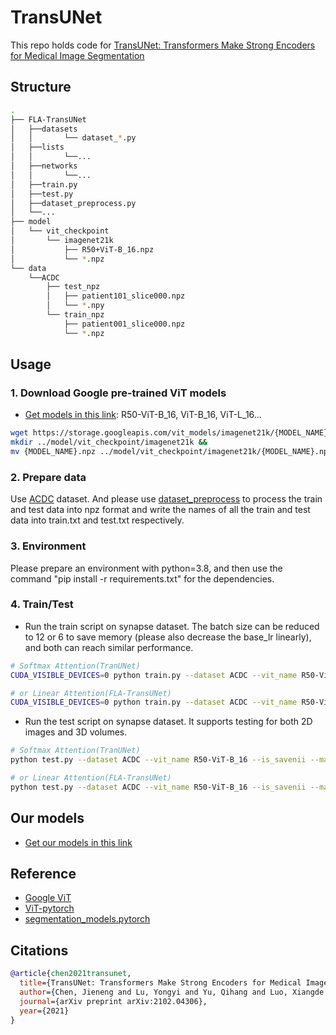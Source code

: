 # TransUNet
This repo holds code for [TransUNet: Transformers Make Strong Encoders for Medical Image Segmentation](https://arxiv.org/pdf/2102.04306.pdf)

## Structure


```bash
.
├── FLA-TransUNet
│   ├──datasets
│   │       └── dataset_*.py
│   ├──lists
│   │       └──...
│   ├──networks
│   │       └──...
│   ├──train.py
│   ├──test.py
│   ├──dataset_preprocess.py
│   └──...
├── model
│   └── vit_checkpoint
│       └── imagenet21k
│           ├── R50+ViT-B_16.npz
│           └── *.npz
└── data
    └──ACDC
        ├── test_npz
        │   ├── patient101_slice000.npz
        │   └── *.npy
        └── train_npz
            ├── patient001_slice000.npz
            └── *.npz
```

## Usage

### 1. Download Google pre-trained ViT models
* [Get models in this link](https://console.cloud.google.com/storage/vit_models/): R50-ViT-B_16, ViT-B_16, ViT-L_16...
```bash
wget https://storage.googleapis.com/vit_models/imagenet21k/{MODEL_NAME}.npz &&
mkdir ../model/vit_checkpoint/imagenet21k &&
mv {MODEL_NAME}.npz ../model/vit_checkpoint/imagenet21k/{MODEL_NAME}.npz
```

### 2. Prepare data

Use [ACDC](https://www.kaggle.com/datasets/samdazel/automated-cardiac-diagnosis-challenge-miccai17) dataset. And please use [dataset_preprocess](FLA-TransUNet/dataset_preprocess) to process the train and test data into npz format and write the names of all the train and test data into train.txt and test.txt respectively.

### 3. Environment

Please prepare an environment with python=3.8, and then use the command "pip install -r requirements.txt" for the dependencies.

### 4. Train/Test

- Run the train script on synapse dataset. The batch size can be reduced to 12 or 6 to save memory (please also decrease the base_lr linearly), and both can reach similar performance.

```bash
# Softmax Attention(TranUNet)
CUDA_VISIBLE_DEVICES=0 python train.py --dataset ACDC --vit_name R50-ViT-B_16 --max_epochs 50 --n_gpu 1 --attention Attention

# or Linear Attention(FLA-TransUNet)
CUDA_VISIBLE_DEVICES=0 python train.py --dataset ACDC --vit_name R50-ViT-B_16 --max_epochs 50 --n_gpu 1
```

- Run the test script on synapse dataset. It supports testing for both 2D images and 3D volumes.

```bash
# Softmax Attention(TranUNet)
python test.py --dataset ACDC --vit_name R50-ViT-B_16 --is_savenii --max_epochs 50 --attention Attention --pretrain_path your_path

# or Linear Attention(FLA-TransUNet)
python test.py --dataset ACDC --vit_name R50-ViT-B_16 --is_savenii --max_epochs 50 --pretrain_path your_path
```

## Our models
* [Get our models in this link](https://drive.google.com/drive/folders/15BLoKhiJCowPlYBgbJMsPUa0OEd5wzf5?usp=sharing)

## Reference
* [Google ViT](https://github.com/google-research/vision_transformer)
* [ViT-pytorch](https://github.com/jeonsworld/ViT-pytorch)
* [segmentation_models.pytorch](https://github.com/qubvel/segmentation_models.pytorch)

## Citations

```bibtex
@article{chen2021transunet,
  title={TransUNet: Transformers Make Strong Encoders for Medical Image Segmentation},
  author={Chen, Jieneng and Lu, Yongyi and Yu, Qihang and Luo, Xiangde and Adeli, Ehsan and Wang, Yan and Lu, Le and Yuille, Alan L., and Zhou, Yuyin},
  journal={arXiv preprint arXiv:2102.04306},
  year={2021}
}
```
